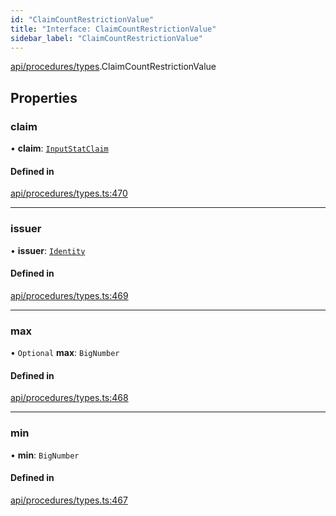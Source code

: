 ```yaml
---
id: "ClaimCountRestrictionValue"
title: "Interface: ClaimCountRestrictionValue"
sidebar_label: "ClaimCountRestrictionValue"
---
```


[api/procedures/types](../../../../../modules/API/Procedures/Types/Types.md).ClaimCountRestrictionValue

## Properties

### claim

• **claim**: [`InputStatClaim`](../../../../../modules/API/Entities/Types/Types.md#inputstatclaim)

#### Defined in

[api/procedures/types.ts:470](https://github.com/PolymeshAssociation/polymesh-sdk/blob/c53723bab/src/api/procedures/types.ts#L470)

___

### issuer

• **issuer**: [`Identity`](../../../../../classes/API/Entities/Identity/Identity.md)

#### Defined in

[api/procedures/types.ts:469](https://github.com/PolymeshAssociation/polymesh-sdk/blob/c53723bab/src/api/procedures/types.ts#L469)

___

### max

• `Optional` **max**: `BigNumber`

#### Defined in

[api/procedures/types.ts:468](https://github.com/PolymeshAssociation/polymesh-sdk/blob/c53723bab/src/api/procedures/types.ts#L468)

___

### min

• **min**: `BigNumber`

#### Defined in

[api/procedures/types.ts:467](https://github.com/PolymeshAssociation/polymesh-sdk/blob/c53723bab/src/api/procedures/types.ts#L467)
